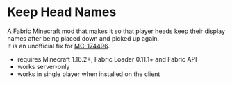 # Keep Head Names

A Fabric Minecraft mod that makes it so that player heads keep their display names after being placed down and picked up again.<br>
It is an unofficial fix for [MC-174496](https://bugs.mojang.com/browse/MC-174496).

* requires Minecraft 1.16.2+, Fabric Loader 0.11.1+ and Fabric API
* works server-only
* works in single player when installed on the client
